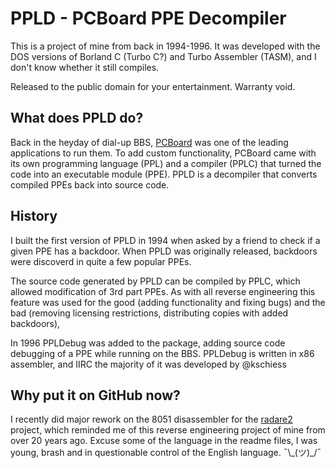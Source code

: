 # PPLD - PCBoard PPE Decompiler

This is a project of mine from back in 1994-1996. It was developed with the DOS versions of Borland C (Turbo C?)
and Turbo Assembler (TASM), and I don't know whether it still compiles.

Released to the public domain for your entertainment. Warranty void.

## What does PPLD do?

Back in the heyday of dial-up BBS, [PCBoard](https://en.wikipedia.org/wiki/PCBoard) was one of the leading 
applications to run them. To add custom functionality, PCBoard came with its own programming language (PPL) and a
compiler (PPLC) that turned the code into an executable module (PPE). PPLD is a decompiler that converts compiled
PPEs back into source code.

## History

I built the first version of PPLD in 1994 when asked by a friend to check if a given PPE has a backdoor. When PPLD
was originally released, backdoors were discoverd in quite a few popular PPEs. 

The source code generated by PPLD can be compiled by PPLC, which allowed modification of 3rd part PPEs. As with all
reverse engineering this feature was used for the good (adding functionality and fixing bugs) and the bad (removing
licensing restrictions, distributing copies with added backdoors), 

In 1996 PPLDebug was added to the package, adding source code debugging of a PPE while running on the BBS. PPLDebug
is written in x86 assembler, and IIRC the majority of it was developed by @kschiess 

## Why put it on GitHub now?

I recently did major rework on the 8051 disassembler for the [radare2](https://radare.org) project, which reminded me
of this reverse engineering project of mine from over 20 years ago. Excuse some of the language in the readme files,
I was young, brash and in questionable control of the English language. ¯\\\_(ツ)\_/¯

